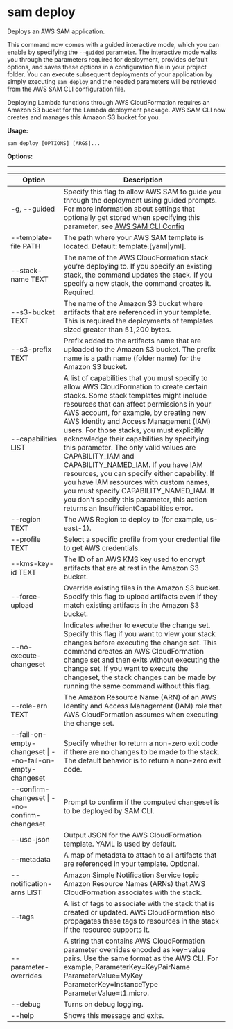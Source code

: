 # sam deploy<a name="sam-cli-command-reference-sam-deploy"></a>

Deploys an AWS SAM application\.

This command now comes with a guided interactive mode, which you can enable by specifying the `--guided` parameter\. The interactive mode walks you through the parameters required for deployment, provides default options, and saves these options in a configuration file in your project folder\. You can execute subsequent deployments of your application by simply executing `sam deploy` and the needed parameters will be retrieved from the AWS SAM CLI configuration file\.

Deploying Lambda functions through AWS CloudFormation requires an Amazon S3 bucket for the Lambda deployment package\. AWS SAM CLI now creates and manages this Amazon S3 bucket for you\.

**Usage:**

```
sam deploy [OPTIONS] [ARGS]...
```

**Options:**


****  

| Option | Description | 
| --- | --- | 
| \-g, \-\-guided |  Specify this flag to allow AWS SAM to guide you through the deployment using guided prompts\. For more information about settings that optionally get stored when specifying this parameter, see [AWS SAM CLI Config](serverless-sam-cli-config.md)  | 
| \-\-template\-file PATH | The path where your AWS SAM template is located\. Default: template\.\[yaml\|yml\]\. | 
| \-\-stack\-name TEXT | The name of the AWS CloudFormation stack you're deploying to\. If you specify an existing stack, the command updates the stack\. If you specify a new stack, the command creates it\. Required\. | 
| \-\-s3\-bucket TEXT | The name of the Amazon S3 bucket where artifacts that are referenced in your template\. This is required the deployments of templates sized greater than 51,200 bytes\. | 
| \-\-s3\-prefix TEXT | Prefix added to the artifacts name that are uploaded to the Amazon S3 bucket\. The prefix name is a path name \(folder name\) for the Amazon S3 bucket\. | 
| \-\-capabilities LIST |  A list of capabilities that you must specify to allow AWS CloudFormation to create certain stacks\. Some stack templates might include resources that can affect permissions in your AWS account, for example, by creating new AWS Identity and Access Management \(IAM\) users\. For those stacks, you must explicitly acknowledge their capabilities by specifying this parameter\. The only valid values are CAPABILITY\_IAM and CAPABILITY\_NAMED\_IAM\. If you have IAM resources, you can specify either capability\. If you have IAM resources with custom names, you must specify CAPABILITY\_NAMED\_IAM\. If you don't specify this parameter, this action returns an InsufficientCapabilities error\. | 
| \-\-region TEXT | The AWS Region to deploy to \(for example, us\-east\-1\)\. | 
| \-\-profile TEXT | Select a specific profile from your credential file to get AWS credentials\. | 
| \-\-kms\-key\-id TEXT | The ID of an AWS KMS key used to encrypt artifacts that are at rest in the Amazon S3 bucket\. | 
| \-\-force\-upload | Override existing files in the Amazon S3 bucket\. Specify this flag to upload artifacts even if they match existing artifacts in the Amazon S3 bucket\. | 
| \-\-no\-execute\-changeset | Indicates whether to execute the change set\. Specify this flag if you want to view your stack changes before executing the change set\. This command creates an AWS CloudFormation change set and then exits without executing the change set\. If you want to execute the changeset, the stack changes can be made by running the same command without this flag\. | 
| \-\-role\-arn TEXT | The Amazon Resource Name \(ARN\) of an AWS Identity and Access Management \(IAM\) role that AWS CloudFormation assumes when executing the change set\. | 
| \-\-fail\-on\-empty\-changeset \| \-\-no\-fail\-on\-empty\-changeset | Specify whether to return a non\-zero exit code if there are no changes to be made to the stack\. The default behavior is to return a non\-zero exit code\. | 
| \-\-confirm\-changeset \| \-\-no\-confirm\-changeset | Prompt to confirm if the computed changeset is to be deployed by SAM CLI\. | 
| \-\-use\-json | Output JSON for the AWS CloudFormation template\. YAML is used by default\. | 
| \-\-metadata | A map of metadata to attach to all artifacts that are referenced in your template\. Optional\. | 
| \-\-notification\-arns LIST | Amazon Simple Notification Service topic Amazon Resource Names \(ARNs\) that AWS CloudFormation associates with the stack\. | 
| \-\-tags | A list of tags to associate with the stack that is created or updated\. AWS CloudFormation also propagates these tags to resources in the stack if the resource supports it\. | 
| \-\-parameter\-overrides | A string that contains AWS CloudFormation parameter overrides encoded as key=value pairs\. Use the same format as the AWS CLI\. For example, ParameterKey=KeyPairName ParameterValue=MyKey ParameterKey=InstanceType ParameterValue=t1\.micro\. | 
| \-\-debug | Turns on debug logging\. | 
| \-\-help | Shows this message and exits\. | 